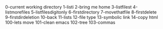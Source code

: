 0-current working directory
1-listi
2-bring me home
3-listfilest
4-listmorefiles
5-listfilesdigitonly
6-firstdirectory
7-movethatfile
8-firstdelete
9-firstdirdeletion
10-back
11-lists
12-file type
13-symbolic link
14-copy html
100-lets move
101-clean emacs
102-tree
103-commas

